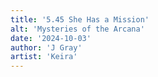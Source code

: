 ```yaml
---
title: '5.45 She Has a Mission'
alt: 'Mysteries of the Arcana'
date: '2024-10-03'
author: 'J Gray'
artist: 'Keira'
---
```

